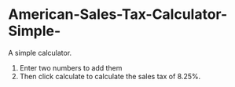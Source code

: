 # American-Sales-Tax-Calculator-Simple-
A simple calculator.
<ol>
<li>Enter two numbers to add them</li>
<li>Then click calculate to calculate the sales tax of 8.25%.</li>
</ol>
